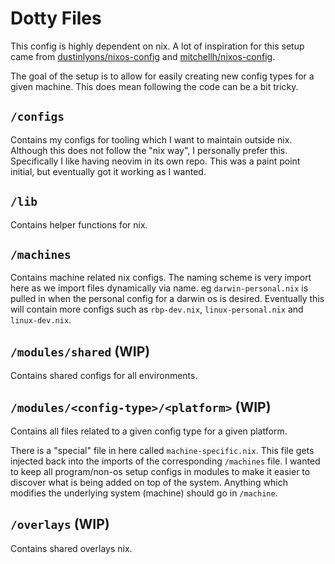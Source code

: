 # Dotty Files

This config is highly dependent on nix. A lot of inspiration for this setup came
from [dustinlyons/nixos-config](https://github.com/dustinlyons/nixos-config/tree/main)
and [mitchellh/nixos-config](https://github.com/mitchellh/nixos-config/tree/main).

The goal of the setup is to allow for easily creating new config types for a given machine.
This does mean following the code can be a bit tricky.


## `/configs`
Contains my configs for tooling which I want to maintain outside nix. Although this does
not follow the "nix way", I personally prefer this. Specifically I like having neovim in
its own repo. This was a paint point initial, but eventually got it working as I wanted.


## `/lib`
Contains helper functions for nix.


## `/machines`
Contains machine related nix configs. The naming scheme is very import here as we import
files dynamically via name. eg `darwin-personal.nix` is pulled in when the personal config
for a darwin os is desired. Eventually this will contain more configs such as `rbp-dev.nix`,
`linux-personal.nix` and `linux-dev.nix`.


## `/modules/shared` (WIP)
Contains shared configs for all environments.


## `/modules/<config-type>/<platform>` (WIP)
Contains all files related to a given config type for a given platform.

There is a "special" file in here called `machine-specific.nix`. This file gets injected
back into the imports of the corresponding `/machines` file. I wanted to keep all
program/non-os setup configs in modules to make it easier to discover what is being added
on top of the system. Anything which modifies the underlying system (machine) should go in
`/machine`.


## `/overlays` (WIP)
Contains shared overlays nix.
